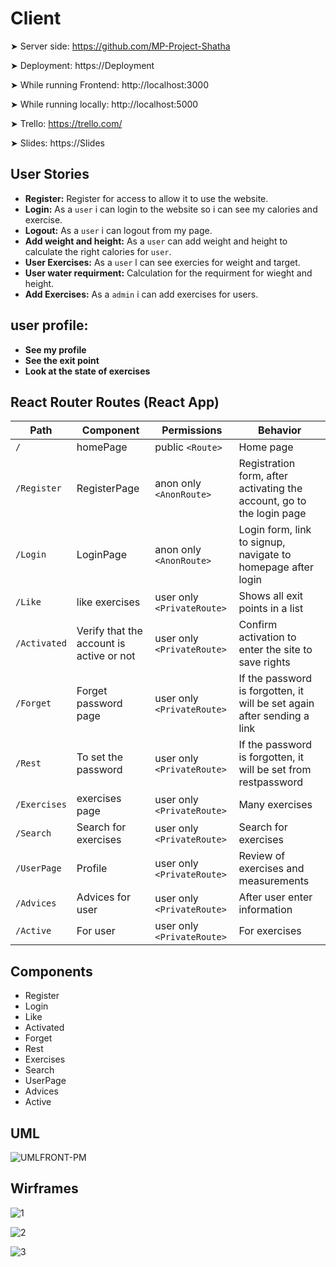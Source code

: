 # Client

➤ Server side: https://github.com/MP-Project-Shatha

➤ Deployment: https://Deployment

➤ While running Frontend: http://localhost:3000

➤ While running locally: http://localhost:5000

➤ Trello: https://trello.com/

➤ Slides: https://Slides


## User Stories

- **Register:** Register for access to allow it to use the website.
- **Login:** As a `user` i can login to the website so i can see my calories and exercise.
- **Logout:** As a `user` i can logout from my page.
- **Add weight and height:** As a `user` can add weight and height to calculate the right calories  for `user`.
- **User Exercises:** As a `user` l can see exercies for weight and target.
- **User water requirment:** Calculation for the requirment for wieght and height.
- **Add Exercises:**  As a `admin` i can add exercises for users. 

 ## user profile:

- **See my profile**
- **See the exit point**
 - **Look at the state of exercises**

## React Router Routes (React App)

| Path             | Component            | Permissions                | Behavior                                                     |
| ---------------- | -------------------- | -------------------------- | ------------------------------------------------------------ |
| `/`              | homePage           | public `<Route>`           | Home page                                                    |
| `/Register`        | RegisterPage           |anon only `<AnonRoute>`     |Registration form, after activating the account, go to the login page |
| `/Login`         | LoginPage            | anon only `<AnonRoute>`    | Login form, link to signup, navigate to homepage after login |
| `/Like`     | like exercises    | user only `<PrivateRoute>` | Shows all exit points in a list                              |
| `/Activated` | Verify that the account is active or not   | user only `<PrivateRoute>` | Confirm activation to enter the site to save rights
| `/Forget` | Forget password page                  | user only `<PrivateRoute>` | If the password is forgotten, it will be set again after sending a link |
| `/Rest` | To set the password | user only `<PrivateRoute>` | If the password is forgotten, it will be set from restpassword                             |
| `/Exercises` |exercises page                  | user only `<PrivateRoute>` | Many exercises  
| `/Search` |   Search for exercises                | user only `<PrivateRoute>` |   Search for exercises    
| `/UserPage` | Profile                | user only `<PrivateRoute>` | Review of exercises and measurements    
| `/Advices` |  Advices for user               | user only `<PrivateRoute>` | After user enter information
| `/Active` |  For user             | user only `<PrivateRoute>` | For exercises


## Components
- Register
- Login
- Like
- Activated
- Forget
- Rest
- Exercises
- Search
- UserPage
- Advices
- Active

## UML
![UMLFRONT-PM](https://user-images.githubusercontent.com/92248175/146686631-2a612f9f-c6ff-4c2d-9811-520617fd0867.png)


## Wirframes
![1](https://user-images.githubusercontent.com/92248175/146723241-953895b8-5a1b-47ec-924d-eaad218bc410.png)

![2](https://user-images.githubusercontent.com/92248175/146723249-d2d8bb58-4bf3-4323-8b51-4db289ac7618.png)

![3](https://user-images.githubusercontent.com/92248175/146723258-02cd7ef4-7d5a-4635-bb03-0a17c196d433.png)


